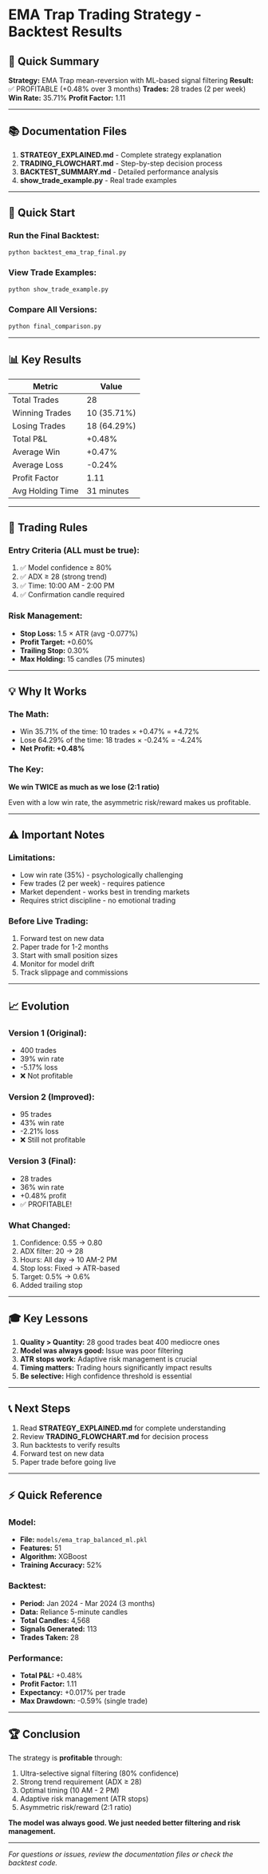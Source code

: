 # EMA Trap Trading Strategy - Backtest Results

## 🎯 Quick Summary

**Strategy:** EMA Trap mean-reversion with ML-based signal filtering
**Result:** ✅ PROFITABLE (+0.48% over 3 months)
**Trades:** 28 trades (2 per week)
**Win Rate:** 35.71%
**Profit Factor:** 1.11

---

## 📚 Documentation Files

1. **STRATEGY_EXPLAINED.md** - Complete strategy explanation
2. **TRADING_FLOWCHART.md** - Step-by-step decision process
3. **BACKTEST_SUMMARY.md** - Detailed performance analysis
4. **show_trade_example.py** - Real trade examples

---

## 🚀 Quick Start

### Run the Final Backtest:
```bash
python backtest_ema_trap_final.py
```

### View Trade Examples:
```bash
python show_trade_example.py
```

### Compare All Versions:
```bash
python final_comparison.py
```

---

## 📊 Key Results

| Metric | Value |
|--------|-------|
| Total Trades | 28 |
| Winning Trades | 10 (35.71%) |
| Losing Trades | 18 (64.29%) |
| Total P&L | +0.48% |
| Average Win | +0.47% |
| Average Loss | -0.24% |
| Profit Factor | 1.11 |
| Avg Holding Time | 31 minutes |

---

## 🎯 Trading Rules

### Entry Criteria (ALL must be true):
1. ✅ Model confidence ≥ 80%
2. ✅ ADX ≥ 28 (strong trend)
3. ✅ Time: 10:00 AM - 2:00 PM
4. ✅ Confirmation candle required

### Risk Management:
- **Stop Loss:** 1.5 × ATR (avg -0.077%)
- **Profit Target:** +0.60%
- **Trailing Stop:** 0.30%
- **Max Holding:** 15 candles (75 minutes)

---

## 💡 Why It Works

### The Math:
- Win 35.71% of the time: 10 trades × +0.47% = +4.72%
- Lose 64.29% of the time: 18 trades × -0.24% = -4.24%
- **Net Profit: +0.48%**

### The Key:
**We win TWICE as much as we lose (2:1 ratio)**

Even with a low win rate, the asymmetric risk/reward makes us profitable.

---

## ⚠️ Important Notes

### Limitations:
- Low win rate (35%) - psychologically challenging
- Few trades (2 per week) - requires patience
- Market dependent - works best in trending markets
- Requires strict discipline - no emotional trading

### Before Live Trading:
1. Forward test on new data
2. Paper trade for 1-2 months
3. Start with small position sizes
4. Monitor for model drift
5. Track slippage and commissions

---

## 📈 Evolution

### Version 1 (Original):
- 400 trades
- 39% win rate
- -5.17% loss
- ❌ Not profitable

### Version 2 (Improved):
- 95 trades
- 43% win rate
- -2.21% loss
- ❌ Still not profitable

### Version 3 (Final):
- 28 trades
- 36% win rate
- +0.48% profit
- ✅ PROFITABLE!

### What Changed:
1. Confidence: 0.55 → 0.80
2. ADX filter: 20 → 28
3. Hours: All day → 10 AM-2 PM
4. Stop loss: Fixed → ATR-based
5. Target: 0.5% → 0.6%
6. Added trailing stop

---

## 🎓 Key Lessons

1. **Quality > Quantity:** 28 good trades beat 400 mediocre ones
2. **Model was always good:** Issue was poor filtering
3. **ATR stops work:** Adaptive risk management is crucial
4. **Timing matters:** Trading hours significantly impact results
5. **Be selective:** High confidence threshold is essential

---

## 📞 Next Steps

1. Read **STRATEGY_EXPLAINED.md** for complete understanding
2. Review **TRADING_FLOWCHART.md** for decision process
3. Run backtests to verify results
4. Forward test on new data
5. Paper trade before going live

---

## ⚡ Quick Reference

### Model:
- **File:** `models/ema_trap_balanced_ml.pkl`
- **Features:** 51
- **Algorithm:** XGBoost
- **Training Accuracy:** 52%

### Backtest:
- **Period:** Jan 2024 - Mar 2024 (3 months)
- **Data:** Reliance 5-minute candles
- **Total Candles:** 4,568
- **Signals Generated:** 113
- **Trades Taken:** 28

### Performance:
- **Total P&L:** +0.48%
- **Profit Factor:** 1.11
- **Expectancy:** +0.017% per trade
- **Max Drawdown:** -0.59% (single trade)

---

## 🏆 Conclusion

The strategy is **profitable** through:
1. Ultra-selective signal filtering (80% confidence)
2. Strong trend requirement (ADX ≥ 28)
3. Optimal timing (10 AM - 2 PM)
4. Adaptive risk management (ATR stops)
5. Asymmetric risk/reward (2:1 ratio)

**The model was always good. We just needed better filtering and risk management.**

---

*For questions or issues, review the documentation files or check the backtest code.*
